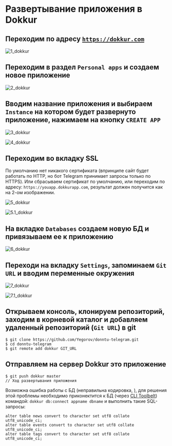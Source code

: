 Развертывание приложения в Dokkur
=================================

## Переходим по адресу [`https://dokkur.com`](https://dokkur.com)

![1_dokkur](img/1_dokkur.PNG)

## Переходим в раздел `Personal apps` и создаем новое приложение

![2_dokkur](img/2_dokkur.PNG)

## Вводим название приложения и выбираем `Instance` на котором будет развернуто приложение, нажимаем на кнопку `CREATE APP`

![3_dokkur](img/3_dokkur.PNG)

![4_dokkur](img/4_dokkur.PNG)

## Переходим во вкладку SSL

По умолчанию нет никакого сертификата (впринципе сайт будет работать по HTTP, 
но бот Telegram принимает запросы только по HTTPS). Или сбрасываем сертификат 
по умолчанию, или переходим по адресу: `https://youapp.dokkurapp.com`,
результат должен получится как на 2-ом изображении.

![5_dokkur](img/5_dokkur.PNG)

![5.1_dokkur](img/5.1_dokkur.PNG)

## На вкладке `Databases` создаем новую БД и привязываем ее к приложению

![6_dokkur](img/6_dokkur.PNG)

## Переходи на вкладку `Settings`, запоминаем `Git URL` и вводим переменные окружения

![7_dokkur](img/7_dokkur.PNG)

![7.1_dokkur](img/7.1_dokkur.PNG)

## Открываем консоль, клонируем репозиторий, заходим в корневой каталог и добавляем удаленный репозиторий (`Git URL`) в git

```
$ git clone https://github.com/Yegorov/donntu-telegram.git
$ cd donntu-telegram
$ git remote add dokkur GIT_URL
```

## Отправляем на сервер Dokkur это приложение

```
$ git push dokkur master
// Ход развертывания приложения
```

Возможна ошибка работы с БД (неправильна кодировка, ), для решения этой проблемы
необходимо приконектится к БД (через [CLI Toolbelt](https://dokkur.com/#!/documentation-ru/platform/toolbelt))
командой: `dokkur db:connect appname dbname` и выполнить такие SQL-запросы:

```
alter table news convert to character set utf8 collate utf8_unicode_ci;
alter table events convert to character set utf8 collate utf8_unicode_ci;
alter table tags convert to character set utf8 collate utf8_unicode_ci;
```